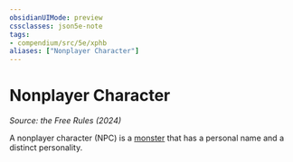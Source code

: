 ```yaml
---
obsidianUIMode: preview
cssclasses: json5e-note
tags:
- compendium/src/5e/xphb
aliases: ["Nonplayer Character"]
---
```

# Nonplayer Character
*Source: the Free Rules (2024)* 

A nonplayer character (NPC) is a [monster](monster-xphb.md) that has a personal name and a distinct personality.